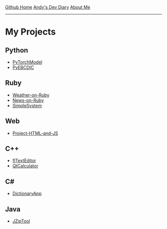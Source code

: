 <a href="https://github.com/andymememe" class="btn">Github Home</a>
<a href="https://am3devdiary.wordpress.com/" class="btn">Andy's Dev Diary</a>
<a href="/about" class="btn">About Me</a>

* * *

# My Projects

## Python
 * [PyTorchModel](https://github.com/andymememe/PyTorchModel)
 * [PyEBCDIC](https://github.com/andymememe/PyEBCDIC)

## Ruby
 * [Weather-on-Ruby](https://github.com/andymememe/Weather-on-Ruby)
 * [News-on-Ruby](https://github.com/andymememe/News-on-Ruby)
 * [SimpleSystem](https://github.com/andymememe/SimpleSystem)

## Web
 * [Project-HTML-and-JS](https://github.com/andymememe/Project-HTML-and-JS)

## C++
 * [flTextEditor](https://github.com/andymememe/flTextEditor)
 * [QtCalculator](https://github.com/andymememe/QtCalculator)

## C# #
 * [DictionaryApp](https://github.com/andymememe/DictionaryApp)

## Java
 * [JZipTool](https://github.com/andymememe/JZipTool)
